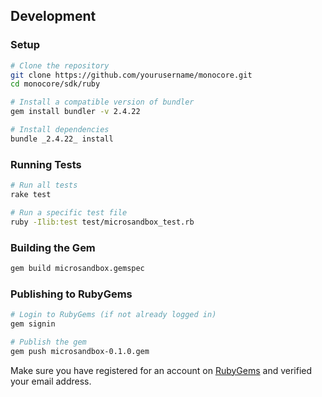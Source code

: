 ## Development

### Setup

```bash
# Clone the repository
git clone https://github.com/yourusername/monocore.git
cd monocore/sdk/ruby

# Install a compatible version of bundler
gem install bundler -v 2.4.22

# Install dependencies
bundle _2.4.22_ install
```

### Running Tests

```bash
# Run all tests
rake test

# Run a specific test file
ruby -Ilib:test test/microsandbox_test.rb
```

### Building the Gem

```bash
gem build microsandbox.gemspec
```

### Publishing to RubyGems

```bash
# Login to RubyGems (if not already logged in)
gem signin

# Publish the gem
gem push microsandbox-0.1.0.gem
```

Make sure you have registered for an account on [RubyGems](https://rubygems.org/) and verified your email address.
